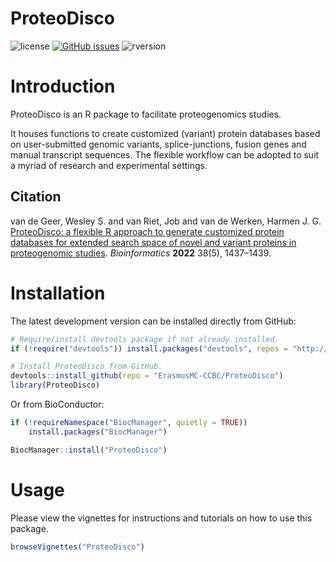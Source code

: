 # ProteoDisco

![license](https://img.shields.io/badge/license-GPL--3-blue.svg) [![GitHub issues](https://img.shields.io/github/issues/ErasmusMC-CCBC/ProteoDisco.svg)]() ![rversion](https://img.shields.io/badge/R%20version-%3E4.1.0-lightgrey.svg)

# Introduction

ProteoDisco is an R package to facilitate proteogenomics studies. 

It houses functions to create customized (variant) protein databases based on user-submitted genomic variants, splice-junctions, fusion genes and manual transcript sequences.
The flexible workflow can be adopted to suit a myriad of research and experimental settings.

## Citation

van de Geer, Wesley S. and van Riet, Job and van de Werken, Harmen J. G. [ProteoDisco: a flexible R approach to generate customized protein databases for extended search space of novel and variant proteins in proteogenomic studies](https://doi.org/10.1093/bioinformatics/btab809). *Bioinformatics* **2022** 38(5), 1437–1439.

# Installation

The latest development version can be installed directly from GitHub:

```R
# Require/install devtools package if not already installed.
if (!require("devtools")) install.packages("devtools", repos = "http://cran.r-project.org")

# Install ProteoDisco from GitHub.
devtools::install_github(repo = "ErasmusMC-CCBC/ProteoDisco")
library(ProteoDisco)
```

Or from BioConductor:
```R
if (!requireNamespace("BiocManager", quietly = TRUE))
    install.packages("BiocManager")

BiocManager::install("ProteoDisco")
```

# Usage

Please view the vignettes for instructions and tutorials on how to use this package.

```R
browseVignettes("ProteoDisco")
```
